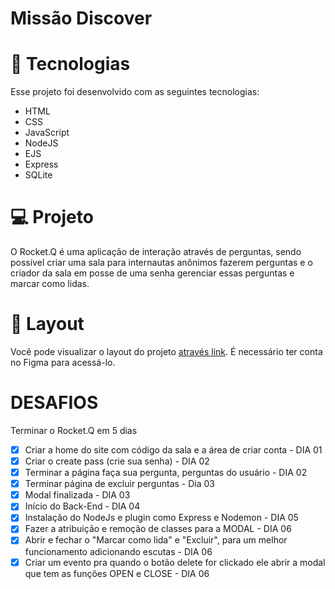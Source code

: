 # Missão Discover

# 🚀 Tecnologias
Esse projeto foi desenvolvido com as seguintes tecnologias:

- HTML
- CSS
- JavaScript
- NodeJS
- EJS
- Express
- SQLite

# 💻 Projeto
O Rocket.Q é uma aplicação de interação através de perguntas, sendo possível criar uma sala para internautas anônimos fazerem perguntas e o criador da sala em posse de uma senha gerenciar essas perguntas e marcar como lidas.

# 🔖 Layout
Você pode visualizar o layout do projeto <a href="https://www.figma.com/file/vp3iFfd1ohCbHyDX9jCiQi/Roquet.q"> através link</a>. É necessário ter conta no Figma para acessá-lo.

# DESAFIOS
Terminar o Rocket.Q em 5 dias
- [x] Criar a home do site com código da sala e a área de criar conta - DIA 01
- [x] Criar o create pass (crie sua senha) - DIA 02
- [x] Terminar a página faça sua pergunta, perguntas do usuário - DIA 02
- [x] Terminar página de excluir perguntas - Dia 03
- [x] Modal finalizada - DIA 03
- [x] Início do Back-End - DIA 04
- [x] Instalação do NodeJs e plugin como Express e Nodemon - DIA 05
- [x] Fazer a atribuição e remoção de classes para a MODAL - DIA 06
- [x] Abrir e fechar o "Marcar como lida" e "Excluir", para um melhor funcionamento adicionando escutas - DIA 06
- [x] Criar um evento pra quando o botão delete for clickado ele abrir a modal que tem as funções OPEN e CLOSE - DIA 06